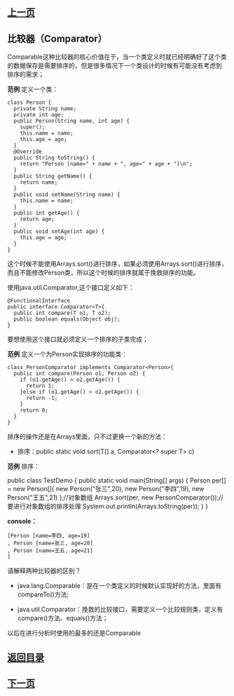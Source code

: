 ## [上一页](course53)
## 比较器（Comparator）

Comparable这种比较器的核心价值在于，当一个类定义时就已经明确好了这个类的数据保存是需要排序的，但是很多情况下一个类设计的时候有可能没有考虑到
排序的需求；

**范例** 定义一个类：

    class Person {
      private String name;
      private int age;
      public Person(String name, int age) {
        super();
        this.name = name;
        this.age = age;
      }
      @Override
      public String toString() {
        return "Person [name=" + name + ", age=" + age + "]\n";
      }
      public String getName() {
        return name;
      }
      public void setName(String name) {
        this.name = name;
      }
      public int getAge() {
        return age;
      }
      public void setAge(int age) {
        this.age = age;
      }
    }
    
 这个时候不能使用Arrays.sort()进行排序，如果必须使用Arrays.sort()进行排序，而且不能修改Person类，所以这个时候的排序就属于挽救排序的功能。
 
 使用java.util.Comparator,这个接口定义如下：
 
    @FunctionalInterface
    public interface Comparator<T>{
      public int compare(T o1, T o2);
      public boolean equals(Object obj);
    }
    
要想使用这个接口就必须定义一个排序的子类完成；

**范例** 定义一个为Person实现排序的功能类：

    class PersonComparator implements Comparator<Person>{
      public int compare(Person o1, Person o2) {
        if (o1.getAge() > o2.getAge()) {
          return 1;
        }else if (o1.getAge() < o2.getAge()) {
          return -1;
        }
        return 0;
      }
    }

排序的操作还是在Arrays里面，只不过更换一个新的方法：

- 排序：public static <T> void sort(T[] a,
                            Comparator<? super T> c)

**范例** 排序：

  public class TestDemo {
    public static void main(String[] args) {
      Person per[] = new Person[]{
          new Person("张三",20),
          new Person("李四",19),
          new Person("王五",21)
          };//对象数组
      Arrays.sort(per, new PersonComparator());//要进行对象数组的排序处理
      System.out.println(Arrays.toString(per));
    }
  }

**console：**

    [Person [name=李四, age=19]
    , Person [name=张三, age=20]
    , Person [name=王五, age=21]
    ]

请解释两种比较器的区别？

- java.lang.Comparable：是在一个类定义的时候默认实现好的方法，里面有compareTo()方法;

- java.util.Comparator：挽救的比较接口，需要定义一个比较规则类，定义有compare()方法、equals()方法；

以后在进行分析时使用的最多的还是Comparable


## [返回目录](https://wuchengcheng110120.github.io/aliyunjava3/list)
## [下一页](course55)
